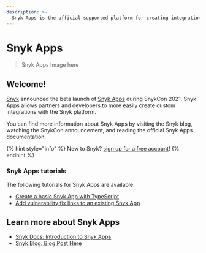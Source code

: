 ```yaml
---
description: >-
  Snyk Apps is the official supported platform for creating integrations with Snyk
---
```


# Snyk Apps

> Snyk Apps Image here

## Welcome!

[Snyk](https://snyk.io/) announced the beta launch of [Snyk Apps](https://docs.snyk.io/) during SnykCon 2021. Snyk Apps allows partners and developers to more easily create custom integrations with the Snyk platform.

You can find more information about Snyk Apps by visiting the Snyk blog, watching the SnykCon announcement, and reading the official Snyk Apps documentation.

{% hint style="info" %}
New to Snyk? [sign up for a free account](https://snyk.io/)!
{% endhint %}

### Snyk Apps tutorials

The following tutorials for Snyk Apps are available:

 - [Create a basic Snyk App with TypeScript](/creating-a-snyk-app-with-typescript)
 - [Add vulnerability fix links to an existing Snyk App]()

## Learn more about Snyk Apps

* [Snyk Docs: Introduction to Snyk Apps](https://docs.snyk.io/features/integrations/snyk-apps/introduction-to-snyk-apps)
* [Snyk Blog: Blog Post Here](https://snyk.io/blog/)
